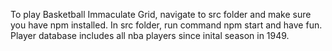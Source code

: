 To play Basketball Immaculate Grid, navigate to src folder and make sure you have npm installed. In src folder, run command npm start and have fun. Player database includes all nba players since inital season in 1949.
